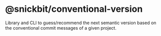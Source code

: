 # @snickbit/conventional-version

Library and CLI to guess/recommend the next semantic version based on the conventional commit messages of a given project.